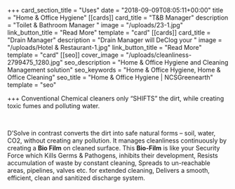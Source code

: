 +++
card_section_title = "Uses"
date = "2018-09-09T08:05:11+00:00"
title = "Home & Office Hygiene"
[[cards]]
card_title = "T&B Manager"
description = "Toilet & Bathroom Manager "
image = "/uploads/23-1.jpg"
link_button_title = "Read More"
template = "card"
[[cards]]
card_title = "Drain Manager"
description = "Drain Manager will DeClog your "
image = "/uploads/Hotel & Restaurant-1.jpg"
link_button_title = "Read More"
template = "card"
[[seo]]
cover_image = "/uploads/cleanliness-2799475_1280.jpg"
seo_description = "Home & Office Hygiene and Cleaning Management solution"
seo_keywords = "Home & Office Hygiene, Home & Office Cleaning"
seo_title = "Home & Office Hygiene | NCSGreenearth"
template = "seo"

+++
Conventional Chemical cleaners only “SHIFTS” the dirt, while creating toxic fumes and polluting water. 

 

D’Solve in contrast converts the dirt into safe natural forms – soil, water, CO2, without creating any pollution. It manages cleanliness continuously by creating a **Bio Film** on cleaned surface. This **Bio-Film** is like your Security Force which Kills Germs & Pathogens, inhibits their development, Resists accumulation of waste by constant cleaning, Spreads to un-reachable areas, pipelines, valves etc. for extended cleaning, Delivers a smooth, efficient, clean and sanitized discharge system. 